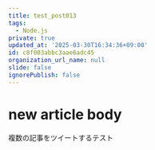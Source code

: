 ```yaml
---
title: test_post013
tags:
  - Node.js
private: true
updated_at: '2025-03-30T16:34:36+09:00'
id: c8f003abbc3aae6adc45
organization_url_name: null
slide: false
ignorePublish: false
---
```

# new article body
複数の記事をツイートするテスト
